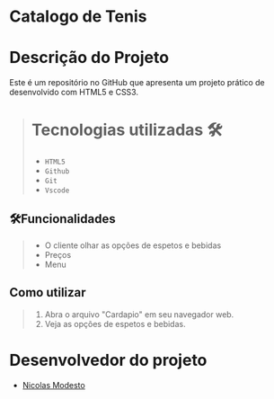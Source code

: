 # Catalogo de Tenis
# Descrição do Projeto
Este é um repositório no GitHub que apresenta um projeto prático de desenvolvido com HTML5 e CSS3.
 
># Tecnologias utilizadas 🛠️
>* ``HTML5``
>* ``Github``
>* ``Git``
>* ``Vscode``
 
##  🛠️Funcionalidades
>- O cliente olhar as opções de espetos e bebidas
>- Preços
>- Menu
 
## Como utilizar
>1. Abra o arquivo "Cardapio" em seu navegador web.
>2. Veja as opções de espetos e bebidas.
 
# Desenvolvedor do projeto
* [Nicolas Modesto](https://github.com/tubarao16)

